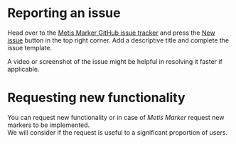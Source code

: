 # Reporting an issue

Head over to the [Metis Marker GitHub issue tracker](https://github.com/Metis-Team/mts_marker/issues) and press the [New issue](https://github.com/Metis-Team/mts_marker/issues/new) button in the top right corner. Add a descriptive title and complete the issue template.

A video or screenshot of the issue might be helpful in resolving it faster if applicable.

# Requesting new functionality

You can request new functionality or in case of *Metis Marker* request new markers to be implemented.  
We will consider if the request is useful to a significant proportion of users.
